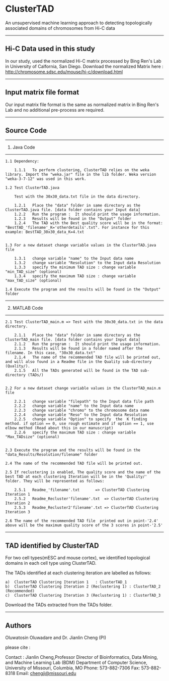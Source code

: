 # ClusterTAD

An unsupervised machine learning approach to detecting topologically associated domains of chromosomes from Hi-C data

-----------------------------------------------------------
Hi-C Data used in this study
-----------------------------------------------------------
In our study, used the normalized Hi-C  matrix processed by Bing Ren's Lab in University of Calfornia, San Diego. 
Download the normalized Matrix here : http://chromosome.sdsc.edu/mouse/hi-c/download.html

-----------------------------------------------------------
Input matrix file format
-----------------------------------------------------------
Our input matrix file format is the same as normalized matrix in Bing Ren's Lab and no additional pre-process are required.

-----------------------------------------------------------
Source Code
-----------------------------------------------------------

-----------------------------------------------------------
1.	Java Code
-----------------------------------------------------------
	
	1.1 Dependency: 
	
		1.1.1	To perform clustering, ClusterTAD relies on the weka library. Import the "weka.jar" file in the lib folder. Weka version "weka-3-7-12" was used in this work.
		
	1.2 Test ClusterTAD.java			
			
		Test with the 30x30_data.txt file in the data directory.
		
		1.2.1	Place the "data" folder in same directory as the ClusterTAD.java file. [data folder contains your Input data]
		1.2.2 	Run the program :  It should print the usage information.
		1.2.3	Results will be found in the "Output" folder
		1.2.4	The TAD with the Best quality score will be in the format: "BestTAD_'filename'_K='otherdetails'.txt". For instance for this example: BestTAD_30x30_data_K=4.txt
					
		
	1.3 For a new dataset change variable values in the ClusterTAD.java file
	
		1.3.1	change variable "name" to the Input data name
		1.3.2	change variable "Resolution" to the Input data Resolution		
		1.3.3	specify the minimum TAD size : change variable "min_TAD_size" (optional)
		1.3.4	specify the maximum TAD size : change variable "max_TAD_size" (optional)
	
	1.4 Execute the program and the results will be found in the "Output" folder
		

-----------------------------------------------------------		
2.	MATLAB Code
-----------------------------------------------------------
	2.1 Test ClusterTAD_main.m => Test with the 30x30_data.txt in the data directory.
	
		2.1.1	Place the "data" folder in same directory as the ClusterTAD_main file. [data folder contains your Input data]
		2.1.2 	Run the program :  It should print the usage information.
		2.1.3	Results will be found in a folder named after the filename. In this case, "30x30_data.txt"
		2.1.4	The name of the recommended TAD file will be printed out, and will also found in a Readme file in the Quality sub-directory (Quality/).
		2.1.5	All the TADs generated will be found in the TAD sub-directory (TADs/)
			
		
	2.2 For a new dataset change variable values in the ClusterTAD_main.m file
	
		2.2.1	change variable "filepath" to the Input data file path	
		2.2.2	change variable "name" to the Input data name
		2.2.3	change variable "chromo" to the chromosome data name
		2.2.4	change variable "Reso" to the Input data Resolution		
		2.2.5	change variable "Option" to specify  the  K finding method. if option == 0, use rough estimate and if option == 1, use elbow method (Read about this in our manuscript)
		2.2.6	specify the maximum TAD size : change variable "Max_TADsize" (optional)
	
	
	2.3 Execute the program and the results will be found in the  "data_Results/Resolution/filename" folder
	
	2.4 The name of the recommended TAD file will be printed out.
	
	2.5 If reclustering is enabled, The quality score and the name of the best TAD at each clustering Iteration will be in the 'Quality/' folder. They will be represented as follows:
	
		2.5.1	Readme_'filename'.txt 		=> ClusterTAD Clustering Iteration 1
		2.5.2	Readme_Recluster'filename'.txt 	=> ClusterTAD Clustering Iteration 2
		2.5.3	Readme_Recluster2'filename'.txt => ClusterTAD Clustering Iteration 3
	
	2.6 The name of the recommended TAD file  printed out in point-'2.4' above will be the maximum quality score of the 3 scores in point-'2.5'
		
		
-----------------------------------------------------------
TAD identified by ClusterTAD
-----------------------------------------------------------

For two cell types(mESC and mouse cortex), we identified topological domains in each cell type using ClusterTAD. 

The TADs identified at each clustering iteration are labelled as follows:

	a)	ClusterTAD Clustering Iteration 1	: ClusterTAD_1
	b)	ClusterTAD Clustering Iteration 2 (Reclustering 1) : ClusterTAD_2 (Recommended)
	c)	ClusterTAD Clustering Iteration 3 (Reclustering 1) : ClusterTAD_3

Download the TADs extracted from the TADs folder. 

-----------------------------------------------------------
Authors
-----------------------------------------------------------
Oluwatosin Oluwadare and Dr. Jianlin Cheng (PI)

please cite :

Contact : 
								Jianlin Cheng,Professor
			Director of Bioinformatics, Data Mining, and Machine Learning Lab (BDM) 
							Department of Computer Science,
						University of Missouri, Columbia, MO
						Phone: 573-882-7306		Fax: 573-882-8318
							Email: chengji@missouri.edu

